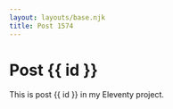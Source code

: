 ```yaml
---
layout: layouts/base.njk
title: Post 1574
---
```


# Post {{ id }}

This is post {{ id }} in my Eleventy project.
